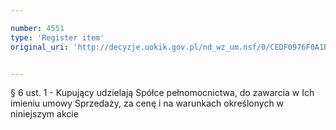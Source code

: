 ```yaml
---

number: 4551
type: 'Register item'
original_uri: 'http://decyzje.uokik.gov.pl/nd_wz_um.nsf/0/CEDF0976F0A1B604C1257B58003A9784?OpenDocument'


---
```


§ 6 ust. 1 - Kupujący udzielają Spółce pełnomocnictwa, do zawarcia w Ich imieniu umowy Sprzedaży, za cenę i na warunkach określonych w niniejszym akcie
